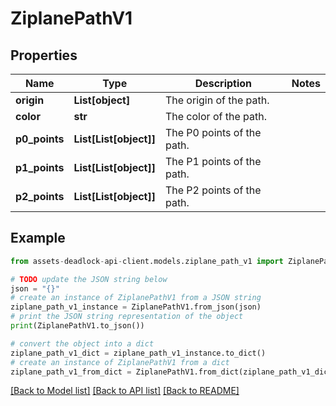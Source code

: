 # ZiplanePathV1


## Properties

Name | Type | Description | Notes
------------ | ------------- | ------------- | -------------
**origin** | **List[object]** | The origin of the path. | 
**color** | **str** | The color of the path. | 
**p0_points** | **List[List[object]]** | The P0 points of the path. | 
**p1_points** | **List[List[object]]** | The P1 points of the path. | 
**p2_points** | **List[List[object]]** | The P2 points of the path. | 

## Example

```python
from assets-deadlock-api-client.models.ziplane_path_v1 import ZiplanePathV1

# TODO update the JSON string below
json = "{}"
# create an instance of ZiplanePathV1 from a JSON string
ziplane_path_v1_instance = ZiplanePathV1.from_json(json)
# print the JSON string representation of the object
print(ZiplanePathV1.to_json())

# convert the object into a dict
ziplane_path_v1_dict = ziplane_path_v1_instance.to_dict()
# create an instance of ZiplanePathV1 from a dict
ziplane_path_v1_from_dict = ZiplanePathV1.from_dict(ziplane_path_v1_dict)
```
[[Back to Model list]](../README.md#documentation-for-models) [[Back to API list]](../README.md#documentation-for-api-endpoints) [[Back to README]](../README.md)


